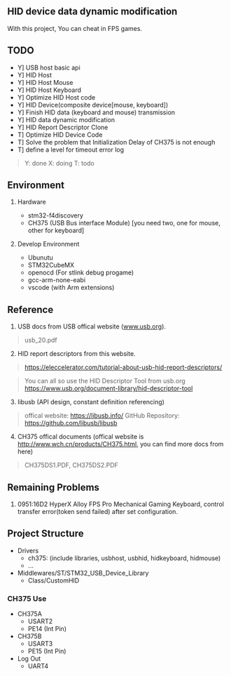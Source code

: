 ## HID device data dynamic modification
With this project, You can cheat in FPS games.

## TODO
- Y] USB host basic api
- Y] HID Host
- Y] HID Host Mouse
- Y] HID Host Keyboard
- Y] Optimize HID Host code
- Y] HID Device(composite device[mouse, keyboard])
- Y] Finish HID data (keyboard and mouse) transmission
- Y] HID data dynamic modification
- Y] HID Report Descriptor Clone
- T] Optimize HID Device Code
- T] Solve the problem that Initialization Delay of CH375 is not enough
- T] define a level for timeout error log

> Y: done
> X: doing
> T: todo

## Environment
1. Hardware
    - stm32-f4discovery
    - CH375 (USB Bus interface Module) [you need two, one for mouse, other for keyboard]

2. Develop Environment
    - Ubunutu
    - STM32CubeMX
    - openocd (For stlink debug progame)
    - gcc-arm-none-eabi
    - vscode (with Arm extensions)

## Reference
1. USB docs from USB offical website (www.usb.org).
> usb_20.pdf

2. HID report descriptors from this website.
> https://eleccelerator.com/tutorial-about-usb-hid-report-descriptors/

> You can all so use the HID Descriptor Tool from usb.org
> https://www.usb.org/document-library/hid-descriptor-tool

3. libusb (API design, constant definition referencing)
> offical website: https://libusb.info/
> GitHub Repository: https://github.com/libusb/libusb

4. CH375 offical documents (offical website is http://www.wch.cn/products/CH375.html, you can find more docs from here)
> CH375DS1.PDF, CH375DS2.PDF


## Remaining Problems
1. 0951:16D2 HyperX Alloy FPS Pro Mechanical Gaming Keyboard, control transfer error(token send failed) after set configuration.


## Project Structure
- Drivers
    - ch375: (include libraries,  usbhost, usbhid, hidkeyboard, hidmouse)
    - ...
- Middlewares/ST/STM32_USB_Device_Library
    - Class/CustomHID

### CH375 Use
- CH375A
    - USART2
    - PE14     (Int Pin)
- CH375B
    - USART3
    - PE15     (Int Pin)
- Log Out
    - UART4
